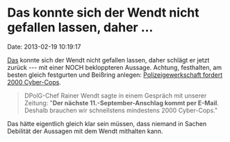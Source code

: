 Das konnte sich der Wendt nicht gefallen lassen, daher \...
===========================================================

Date: 2013-02-19 10:19:17

[Das](http://blog.fefe.de/?ts=afdce504) konnte sich der Wendt nicht
gefallen lassen, daher schlägt er jetzt zurück --- mit einer NOCH
bekloppteren Aussage. Achtung, festhalten, am besten gleich festgurten
und Beißring anlegen: [Polizeigewerkschaft fordert 2000
Cyber-Cops](http://www.noz.de/deutschland-und-welt/politik/69650335/polizeigewerkschaft-fordert-2000-cyber-cops).

> DPolG-Chef Rainer Wendt sagte in einem Gespräch mit unserer Zeitung:
> \"**Der nächste 11.-September-Anschlag kommt per E-Mail**. Deshalb
> brauchen wir schnellstens mindestens 2000 Cyber-Cops.\"

Das hätte eigentlich gleich klar sein müssen, dass niemand in Sachen
Debilität der Aussagen mit dem Wendt mithalten kann.
